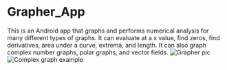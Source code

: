 # Grapher_App
This is an Android app that graphs and performs numerical analysis for many different types of graphs.
It can evaluate at a x value, find zeros, find derivatives, area under a curve, extrema, and length.
It can also graph complex number graphs, polar graphs, and vector fields.
![Grapher pic](https://github.com/user-attachments/assets/314677d8-9511-4e2d-9671-89cab5aafa32)
![Complex graph example](https://github.com/user-attachments/assets/4d9551f7-0aeb-4449-b731-7f68c7ec60b6)
